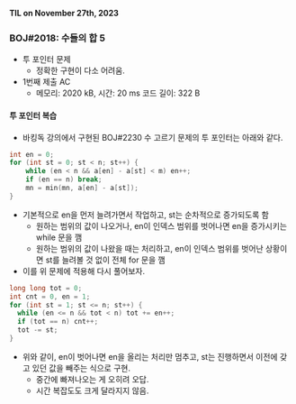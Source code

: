 **TIL on November 27th, 2023**

### BOJ#2018: 수들의 합 5
* 투 포인터 문제
    - 정확한 구현이 다소 어려움.
* 1번째 제출 AC
    - 메모리: 2020 kB, 시간: 20 ms 코드 길이: 322 B

#### 투 포인터 복습
* 바킹독 강의에서 구현된 BOJ#2230 수 고르기 문제의 투 포인터는 아래와 같다.

```cpp
int en = 0;
for (int st = 0; st < n; st++) {
    while (en < n && a[en] - a[st] < m) en++;
    if (en == n) break;
    mn = min(mn, a[en] - a[st]);
}
```

* 기본적으로 en을 먼저 늘려가면서 작업하고, st는 순차적으로 증가되도록 함
     - 원하는 범위의 값이 나오거나, en이 인덱스 범위를 벗어나면 en을 증가시키는 while 문을 깸
     - 원하는 범위의 값이 나왔을 때는 처리하고, en이 인덱스 범위를 벗어난 상황이면 st를 늘려볼 것 없이 전체 for 문을 깸
* 이를 위 문제에 적용해 다시 풀어보자.

```cpp
long long tot = 0;
int cnt = 0, en = 1;
for (int st = 1; st <= n; st++) {
  while (en <= n && tot < n) tot += en++;
  if (tot == n) cnt++;
  tot -= st;
}
```

* 위와 같이, en이 벗어나면 en을 올리는 처리만 멈추고, st는 진행하면서 이전에 갖고 있던 값을 빼주는 식으로 구현.
    - 중간에 빠져나오는 게 오히려 오답.
    - 시간 복잡도도 크게 달라지지 않음.

